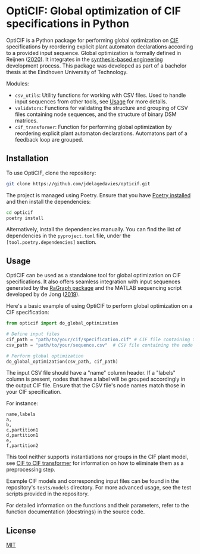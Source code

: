 # OptiCIF: Global optimization of CIF specifications in Python 

OptiCIF is a Python package for performing global optimization on [CIF](https://eclipse.dev/escet/cif/) specifications
by reordering explicit plant automaton declarations according to a provided input sequence. Global optimization is
formally defined in
Reijnen ([2020](https://www.persistent-identifier.nl/urn:nbn:nl:ui:25-115168de-878f-4f5f-9c55-126f20f845fe)). It
integrates in
the [synthesis-based engineering](https://www.eclipse.org/escet/cif/synthesis-based-engineering/approaches/synthesis-based-engineering.html)
development process. This package was developed as part of a bachelor thesis at the Eindhoven University of Technology.

Modules:

- `csv_utils`: Utility functions for working with CSV files. Used to handle input sequences from other tools, see [Usage](#usage) for more details.
- `validators`: Functions for validating the structure and grouping of CSV files containing node sequences, and the structure of binary DSM matrices.
- `cif_transformer`: Function for performing global optimization by reordering explicit plant automaton declarations. Automatons part of a feedback loop are grouped.

## Installation

To use OptiCIF, clone the repository:

```bash
git clone https://github.com/jdelagedavies/opticif.git
```

The project is managed using Poetry. Ensure that you
have [Poetry installed](https://python-poetry.org/docs/#installation) and then install the dependencies:

```bash
cd opticif
poetry install
```

Alternatively, install the dependencies manually. You can find the list of dependencies in the `pyproject.toml` file,
under the `[tool.poetry.dependencies]` section.

## Usage

OptiCIF can be used as a standalone tool for global optimization on CIF specifications. It also offers seamless
integration with input sequences generated by the [RaGraph package](https://ragraph.ratio-case.nl/) and the MATLAB
sequencing script developed by de
Jong ([2019](https://research.tue.nl/en/studentTheses/9bcf3b6d-18e5-4c3e-8c89-2e9ebe64dec0)).

Here's a basic example of using OptiCIF to perform global optimization on a CIF specification:

```python
from opticif import do_global_optimization

# Define input files
cif_path = "path/to/your/cif/specification.cif" # CIF file containing the plant model
csv_path = "path/to/your/sequence.csv"  # CSV file containing the node sequence

# Perform global optimization
do_global_optimization(csv_path, cif_path)
```

The input CSV file should have a "name" column header. If a "labels" column is present, nodes that have a label will be grouped
accordingly in the output CIF file. Ensure that the CSV file's node names match those in your CIF
specification.

For instance:

```csv
name,labels
a,
b,
c,partition1
d,partition1
e,
f,partition2
```

This tool neither supports instantiations nor groups in the CIF plant model,
see [CIF to CIF transformer](https://www.eclipse.org/escet/cif/tools/cif2cif/) for information on how to eliminate them
as a preprocessing step.

Example CIF models and corresponding input files can be found in the repository's `tests/models` directory. For more
advanced usage, see the test scripts provided in the repository.

For detailed information on the functions and their parameters, refer to the function documentation (docstrings) in the
source code.

## License

[MIT](LICENSE)
